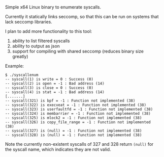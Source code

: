 Simple x64 Linux binary to enumerate syscalls.

Currently it statically links seccomp, so that this can be run on systems that lack seccomp libraries.

I plan to add more functionality to this tool:
 1. ability to list filtered syscalls
 2. ability to output as json
 3. support for compiling with shared seccomp (reduces binary size greatly)


 Example:

 ```
 $ ./syscallenum
 -- syscall(1) is write = 0 : Success (0)
 -- syscall(2) is open = -1 : Bad address (14)
 -- syscall(3) is close = 0 : Success (0)
 -- syscall(4) is stat = -1 : Bad address (14)
[.......]
 -- syscall(321) is bpf = -1 : Function not implemented (38)
 -- syscall(322) is execveat = -1 : Function not implemented (38)
 -- syscall(323) is userfaultfd = -1 : Function not implemented (38)
 -- syscall(324) is membarrier = -1 : Function not implemented (38)
 -- syscall(325) is mlock2 = -1 : Function not implemented (38)
 -- syscall(326) is copy_file_range = -1 : Function not implemented (38)
 -- syscall(327) is (null) = -1 : Function not implemented (38)
 -- syscall(328) is (null) = -1 : Function not implemented (38)

```

Note the currently non-existent syscalls of 327 and 328 return `(null)` for the syscall name, which indicates they are not valid.